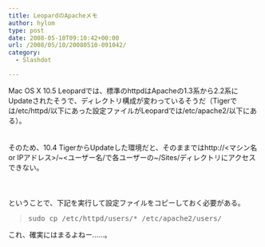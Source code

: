 ```yaml
---
title: LeopardのApacheメモ
author: hylom
type: post
date: 2008-05-10T09:10:42+00:00
url: /2008/05/10/20080510-091042/
category:
  - Slashdot

---
```

Mac OS X 10.5 Leopardでは、標準のhttpdはApacheの1.3系から2.2系にUpdateされたそうで、ディレクトリ構成が変わっているそうだ（Tigerでは/etc/httpd/以下にあった設定ファイルがLeopardでは/etc/apache2/以下にある）。  
</br>   
そのため、10.4 TigerからUpdateした環境だと、そのままではhttp://<マシン名 or IPアドレス>/~<ユーザー名/で各ユーザーの~/Sites/ディレクトリにアクセスできない。</br>  
</br>   
ということで、下記を実行して設定ファイルをコピーしておく必要がある。 

> <div>
>   <tt> sudo cp /etc/httpd/users/* /etc/apache2/users/ </tt>
> </div>

これ、確実にはまるよねー……。 

</br>  
</br>
